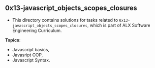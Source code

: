 ## 0x13-javascript_objects_scopes_closures  
+ This directory contains solutions for tasks related to `0x13-javascript_objects_scopes_closures`, which is part of ALX Software Engineering Curriculum.

**Topics:**
+ Javascript basics,
+ Javasript OOP,
+ Javascript Syntax.
